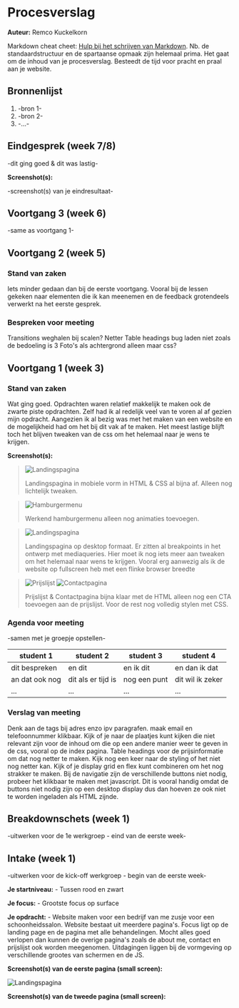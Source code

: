 # Procesverslag
**Auteur:** Remco Kuckelkorn

Markdown cheat cheet: [Hulp bij het schrijven van Markdown](https://github.com/adam-p/markdown-here/wiki/Markdown-Cheatsheet). Nb. de standaardstructuur en de spartaanse opmaak zijn helemaal prima. Het gaat om de inhoud van je procesverslag. Besteedt de tijd voor pracht en praal aan je website.



## Bronnenlijst
1. -bron 1-
2. -bron 2-
3. -...-



## Eindgesprek (week 7/8)

-dit ging goed & dit was lastig-

**Screenshot(s):**

-screenshot(s) van je eindresultaat-



## Voortgang 3 (week 6)

-same as voortgang 1-



## Voortgang 2 (week 5)

### Stand van zaken

Iets minder gedaan dan bij de eerste voortgang. Vooral bij de lessen gekeken naar elementen die ik kan meenemen en de feedback grotendeels verwerkt na het eerste gesprek.

### Bespreken voor meeting

Transitions weghalen bij scalen? Netter
Table headings bug laden niet zoals de bedoeling is
3 Foto's als achtergrond alleen maar css?
## Voortgang 1 (week 3)

### Stand van zaken

Wat ging goed. Opdrachten waren relatief makkelijk te maken ook de zwarte piste opdrachten. Zelf had ik al redelijk veel van te voren al af gezien mijn opdracht. Aangezien ik al bezig was met het maken van een website en de mogelijkheid had om het bij dit vak af te maken. Het meest lastige blijft toch het blijven tweaken van de css om het helemaal naar je wens te krijgen. 

**Screenshot(s):**

> ![Landingspagina](images/lpMobiel.png)
>
> Landingspagina in mobiele vorm in HTML & CSS al bijna af. Alleen nog lichtelijk tweaken. 

> ![Hamburgermenu](images/hamburger.png)
>
> Werkend hamburgermenu alleen nog animaties toevoegen.

> ![Landingspagina](images/lpDesktop.png)
>
> Landingspagina op desktop formaat. Er zitten al breakpoints in het ontwerp met mediaqueries. Hier moet ik nog iets meer aan tweaken om het helemaal naar wens te krijgen. Vooral erg aanwezig als ik de website op fullscreen heb met een flinke browser breedte

> ![Prijslijst](images/prijslijst.png) ![Contactpagina](images/contact.png)
>
> Prijslijst & Contactpagina bijna klaar met de HTML alleen nog een CTA toevoegen aan de prijslijst. Voor de rest nog volledig stylen met CSS.  



### Agenda voor meeting

-samen met je groepje opstellen-

| student 1      | student 2          | student 3    | student 4        |
| ---            | ---                | ---          | ---              |
| dit bespreken  | en dit             | en ik dit    | en dan ik dat    |
| an dat ook nog | dit als er tijd is | nog een punt | dit wil ik zeker |
| ...            | ...                | ...          | ...              |

### Verslag van meeting

Denk aan de tags bij adres enzo ipv paragrafen. maak email en telefoonnummer klikbaar. Kijk of je naar de plaatjes kunt kijken die niet relevant zijn voor de inhoud om die op een andere manier weer te geven in de css, vooral op de index pagina. Table headings voor de prijsinformatie om dat nog netter te maken. Kijk nog een keer naar de styling of het niet nog netter kan. Kijk of je display grid en flex kunt combineren om het nog strakker te maken. Bij de navigatie zijn de verschillende buttons niet nodig, probeer het klikbaar te maken met javascript. Dit is vooral handig omdat de buttons niet nodig zijn op een desktop display dus dan hoeven ze ook niet te worden ingeladen als HTML zijnde.



## Breakdownschets (week 1)

-uitwerken voor de 1e werkgroep - eind van de eerste week-



## Intake (week 1)
-uitwerken voor de kick-off werkgroep - begin van de eerste week-

**Je startniveau:** - Tussen rood en zwart 

**Je focus:** - Grootste focus op surface

**Je opdracht:** - Website maken voor een bedrijf van me zusje voor een schoonheidssalon. Website bestaat uit meerdere pagina's. 
Focus ligt op de landing page en de pagina met alle behandelingen. Mocht alles goed verlopen dan kunnen de overige pagina's zoals de about me, contact en prijslijst ook worden meegenomen.
Uitdagingen liggen bij de vormgeving op verschillende grootes van schermen en de JS. 

**Screenshot(s) van de eerste pagina (small screen):**

![Landingspagina](images/Landingpage.png)

**Screenshot(s) van de tweede pagina (small screen):**

